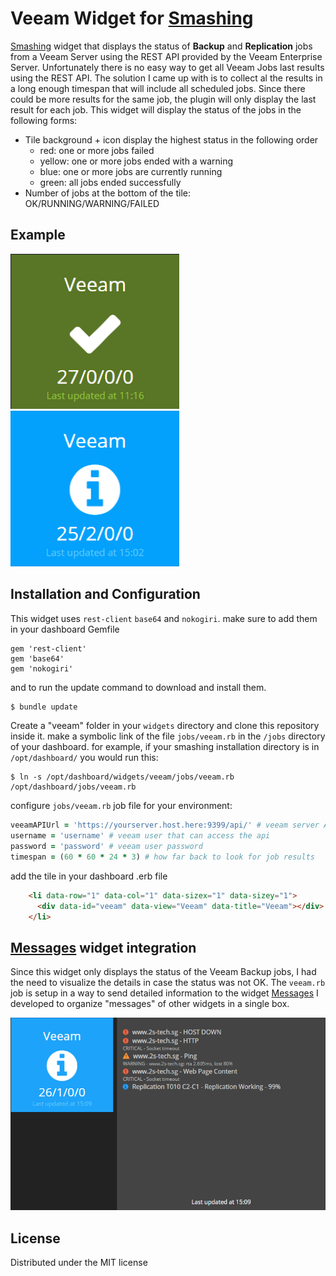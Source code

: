 # Veeam Widget for [Smashing](https://smashing.github.io)

[Smashing](https://smashing.github.io) widget that displays the status of **Backup** and **Replication** jobs from a Veeam Server using the REST API provided by the Veeam Enterprise Server.
Unfortunately there is no easy way to get all Veeam Jobs last results using the REST API. The solution I came up with is to collect al the results in a long enough timespan that will include all scheduled jobs. Since there could be more results for the same job, the plugin will only display the last result for each job.
This widget will display the status of the jobs in the following forms:

* Tile background + icon display the highest status in the following order
  * red: one or more jobs failed
  * yellow: one or more jobs ended with a warning
  * blue: one or more jobs are currently running
  * green: all jobs ended successfully
* Number of jobs at the bottom of the tile: OK/RUNNING/WARNING/FAILED

## Example

![veeam ok](https://raw.githubusercontent.com/lucapxl/smashing_widget_veeam/master/images/veeam-ok.png)
![veeam-info](https://raw.githubusercontent.com/lucapxl/smashing_widget_veeam/master/images/veeam-info.png)

## Installation and Configuration

This widget uses `rest-client` `base64` and `nokogiri`. make sure to add them in your dashboard Gemfile
```Gemfile
gem 'rest-client'
gem 'base64'
gem 'nokogiri'
```
and to run the update command to download and install them.

```bash
$ bundle update
```

Create a "veeam" folder in your ```widgets``` directory and clone this repository inside it. 
make a symbolic link of the file ```jobs/veeam.rb``` in the ```/jobs``` directory of your dashboard.
for example, if your smashing installation directory is in ```/opt/dashboard/``` you would run this:
```Shell
$ ln -s /opt/dashboard/widgets/veeam/jobs/veeam.rb /opt/dashboard/jobs/veeam.rb
```

configure `jobs/veeam.rb` job file for your environment:

```ruby
veeamAPIUrl = 'https://yourserver.host.here:9399/api/' # veeam server API url
username = 'username' # veeam user that can access the api
password = 'password' # veeam user password
timespan = (60 * 60 * 24 * 3) # how far back to look for job results
```

add the tile in your dashboard .erb file

```html
    <li data-row="1" data-col="1" data-sizex="1" data-sizey="1">
      <div data-id="veeam" data-view="Veeam" data-title="Veeam"></div>
    </li>
```

## [Messages](https://github.com/lucapxl/smashing_widget_messages) widget integration

Since this widget only displays the status of the Veeam Backup jobs, I had the need to visualize the details in case the status was not OK. The `veeam.rb` job is setup in a way to send detailed information to the widget [Messages](https://github.com/lucapxl/smashing_widget_messages) I developed to organize "messages" of other widgets in a single box.

![messages integration](https://raw.githubusercontent.com/lucapxl/smashing_widget_veeam/master/images/messages-1.png)

## License

Distributed under the MIT license
